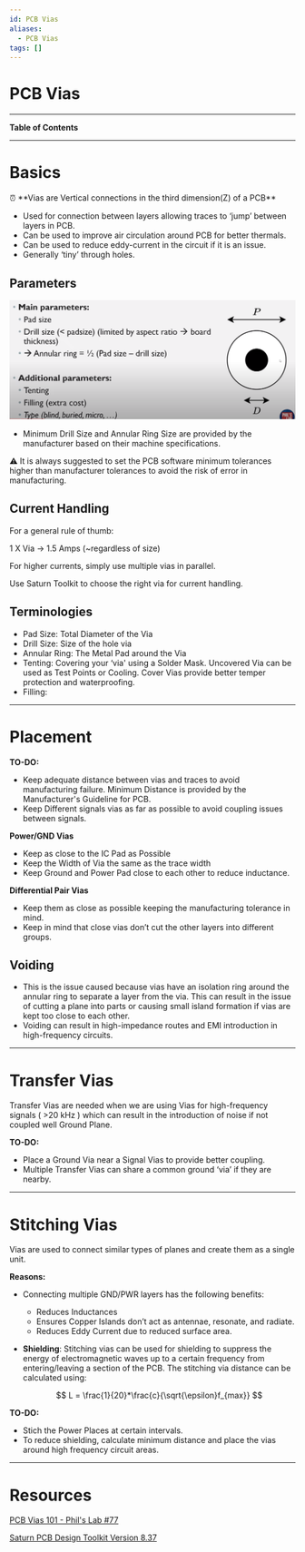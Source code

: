 ```yaml
---
id: PCB Vias
aliases:
  - PCB Vias
tags: []
---
```


# PCB Vias

---

**Table of Contents**

---

# Basics

<aside>
⏰ **Vias are Vertical connections in the third dimension(Z) of a PCB**

</aside>

- Used for connection between layers allowing traces to ‘jump’ between layers in PCB.
- Can be used to improve air circulation around PCB for better thermals.
- Can be used to reduce eddy-current in the circuit if it is an issue.
- Generally ‘tiny’ through holes.

## Parameters

![Untitled](docs/Study%20Notes/Embedded%20Systems%20Hardware/PCB%20Vias%207f8bc84528d841c4aebebf2898b7fa27/Untitled.png)

- Minimum Drill Size and Annular Ring Size are provided by the manufacturer based on their machine specifications.

<aside>
⚠️ It is always suggested to set the PCB software minimum tolerances higher than manufacturer tolerances to avoid the risk of error in manufacturing.

</aside>

## Current Handling

For a general rule of thumb:

1 X Via → 1.5 Amps (~regardless of size)

For higher currents, simply use multiple vias in parallel.

Use Saturn Toolkit to choose the right via for current handling.

## Terminologies

- Pad Size: Total Diameter of the Via
- Drill Size: Size of the hole via
- Annular Ring: The Metal Pad around the Via
- Tenting: Covering your ‘via' using a Solder Mask. Uncovered Via can be used as Test Points or Cooling. Cover Vias provide better temper protection and waterproofing.
- Filling:

---

# Placement

**TO-DO:**

- Keep adequate distance between vias and traces to avoid manufacturing failure. Minimum Distance is provided by the Manufacturer's Guideline for PCB.
- Keep Different signals vias as far as possible to avoid coupling issues between signals.

**Power/GND Vias**

- Keep as close to the IC Pad as Possible
- Keep the Width of Via the same as the trace width
- Keep Ground and Power Pad close to each other to reduce inductance.

**Differential Pair Vias**

- Keep them as close as possible keeping the manufacturing tolerance in mind.
- Keep in mind that close vias don’t cut the other layers into different groups.

## Voiding

- This is the issue caused because vias have an isolation ring around the annular ring to separate a layer from the via. This can result in the issue of cutting a plane into parts or causing small island formation if vias are kept too close to each other.
- Voiding can result in high-impedance routes and EMI introduction in high-frequency circuits.

---

# Transfer Vias

Transfer Vias are needed when we are using Vias for high-frequency signals ( >20 kHz ) which can result in the introduction of noise if not coupled well Ground Plane.

**TO-DO:**

- Place a Ground Via near a Signal Vias to provide better coupling.
- Multiple Transfer Vias can share a common ground ‘via’ if they are nearby.

---

# Stitching Vias

Vias are used to connect similar types of planes and create them as a single unit.

**Reasons:**

- Connecting multiple GND/PWR layers has the following benefits:
    - Reduces Inductances
    - Ensures Copper Islands don’t act as antennae, resonate, and radiate.
    - Reduces Eddy Current due to reduced surface area.
- **Shielding**: Stitching vias can be used for shielding to suppress the energy of electromagnetic waves up to a certain frequency from entering/leaving a section of the PCB. The stitching via distance can be calculated using:
    
    $$
    L = \frac{1}{20}*\frac{c}{\sqrt{\epsilon}f_{max}} 
    $$
    

**TO-DO:**

- Stich the Power Places at certain intervals.
- To reduce shielding, calculate minimum distance and place the vias around high frequency circuit areas.

---

# Resources

[PCB Vias 101 - Phil's Lab #77](https://youtu.be/WPT96w3eLAM?si=YvLe6UW6pzL2pxtq)

[Saturn PCB Design Toolkit Version 8.37](https://saturnpcb.com/saturn-pcb-toolkit/)
